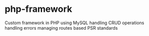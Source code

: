 # php-framework
Custom framework in PHP  using MySQL handling CRUD operations handling errors managing routes based PSR standards
